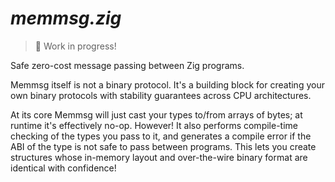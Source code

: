 # _memmsg.zig_

> :construction: Work in progress!

Safe zero-cost message passing between Zig programs.

Memmsg itself is not a binary protocol. It's a building block for creating your
own binary protocols with stability guarantees across CPU architectures.

At its core Memmsg will just cast your types to/from arrays of bytes; at runtime
it's effectively no-op. However! It also performs compile-time checking of the
types you pass to it, and generates a compile error if the ABI of the type is
not safe to pass between programs. This lets you create structures whose
in-memory layout and over-the-wire binary format are identical with confidence!

